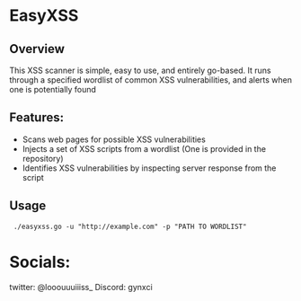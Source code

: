 



# EasyXSS 


## Overview

This XSS scanner is simple, easy to use, and entirely go-based.
It runs through a specified wordlist of common XSS vulnerabilities, and alerts when one is potentially found


## Features:
- Scans web pages for possible XSS vulnerabilities
- Injects a set of XSS scripts from a wordlist (One is provided in the repository)
- Identifies XSS vulnerabilities by inspecting server response from the script


    
## Usage

``` ./easyxss.go -u "http://example.com" -p "PATH TO WORDLIST"```

# Socials:

twitter: @looouuuiiiss_
Discord: gynxci
